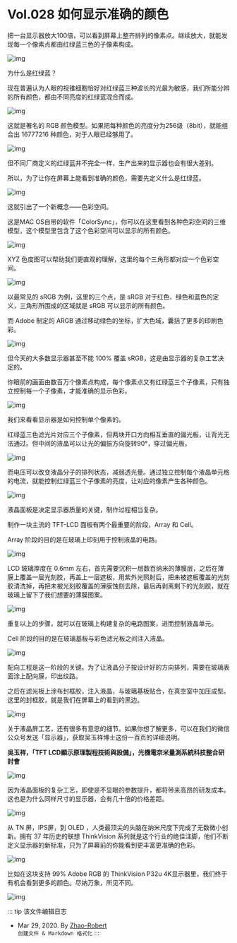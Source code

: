 # Vol.028 如何显示准确的颜色

把一台显示器放大100倍，可以看到屏幕上整齐排列的像素点。继续放大，就能发现每一个像素点都由红绿蓝三色的子像素构成。

![img](https://paperclip.host/static/U6yRaDu1NaYbSu7r6cjkuQmnnyS76cbIciaricsZPNPibibqFvamAkzu12Fel4VkM7sZg8LUmibC1nFjUz5b3SCAIxA.gif)

为什么是红绿蓝？

现在普遍认为人眼的视锥细胞恰好对红绿蓝三种波长的光最为敏感，我们所能分辨的所有颜色，都由不同亮度的红绿蓝混合而成。

![img](https://paperclip.host/static/U6yRaDu1NaYbSu7r6cjkuQmnnyS76cbIwMmrqTXcfWf4Pl93wnJbb3vziaU5Cg5t8814otkolM4vcH1MqeWiasow.gif)

这就是著名的 RGB 颜色模型。如果把每种颜色的亮度分为256级（8bit），就能组合出 16777216 种颜色，对于人眼已经够用了。

![img](https://paperclip.host/static/U6yRaDu1NaYbSu7r6cjkuQmnnyS76cbIuEFtNPbMbDicwibPmiaRA8E08LqhbG8WzR3OY7A1ibia6wADC8yqU09EfbQ.gif)

但不同厂商定义的红绿蓝并不完全一样，生产出来的显示器也会有很大差别。

所以，为了让你在屏幕上能看到准确的颜色，需要先定义什么是红绿蓝。

![img](https://paperclip.host/static/U6yRaDu1NaYbSu7r6cjkuQmnnyS76cbIdfu2nhYZYhfhzgzTFS0JyhwaWox2FhkTnbggyiahtjTp0KEy4HbJvZQ.gif)

这就引出了一个新概念——色彩空间。

这是MAC OS自带的软件「ColorSync」，你可以在这里看到各种色彩空间的三维模型，这个模型里包含了这个色彩空间可以显示的所有颜色。

![img](https://paperclip.host/static/U6yRaDu1NaYbSu7r6cjkuQmnnyS76cbIeicBYeBiaDFRibtZeSjQ3FibEl9LicsvljYydoObrKibTnbToUUSHIehyj1A.gif)

XYZ 色度图可以帮助我们更直观的理解，这里的每个三角形都对应一个色彩空间。

![img](https://paperclip.host/static/U6yRaDu1NaYbSu7r6cjkuQmnnyS76cbITeV44nPqUP1zRfKWk9vhD11L6AnbiclDPj1W9poQegICALib0d13P7Zw.png)

以最常见的 sRGB 为例，这里的三个点，是 sRGB 对于红色、绿色和蓝色的定义，三角形所围成的区域就是 sRGB 可以显示的所有颜色。

而 Adobe 制定的 ARGB 通过移动绿色的坐标，扩大色域，囊括了更多的印刷色彩。

![img](https://paperclip.host/static/U6yRaDu1NaYbSu7r6cjkuQmnnyS76cbIoaO0ftgPgLkvQbJ2iaKwaqnpiakJJtavI27yxBSoCS6x6UVzEuQVGkFA.gif)

但今天的大多数显示器甚至不能 100% 覆盖 sRGB，这是由显示器的复杂工艺决定的。

你眼前的画面由数百万个像素点构成，每个像素点又有红绿蓝三个子像素，只有独立控制每一个子像素，才能准确的显示色彩。

![img](https://paperclip.host/static/U6yRaDu1NaYbSu7r6cjkuQmnnyS76cbIL9BorCsmTbdLUibxuFBTBE450yV5R7Grxic1scMYtsF5JxK0QrHRYGtg.gif)

我们来看看显示器是如何控制单个像素的。

红绿蓝三色滤光片对应三个子像素，但两块开口方向相互垂直的偏光板，让背光无法通过。但中间的液晶可以让光的偏振方向旋转90°，穿过偏光板。

![img](https://paperclip.host/static/U6yRaDu1NaYbSu7r6cjkuQmnnyS76cbIMriaG1N3e2PjRBzwWLqJz0rekrFq3akbo6dgV6zAxTWo9u44LIcpBjA.gif)

而电压可以改变液晶分子的排列状态，减弱透光量。通过独立控制每个液晶单元格的电流，就能控制红绿蓝三个子像素的亮度，让对应的像素产生各种颜色。

![img](https://paperclip.host/static/U6yRaDu1NaYbSu7r6cjkuQmnnyS76cbIcHScqDKYGgNhdLJZTA0vHmvLVpMbIiaZDicAuicv1w1o0mbcEvze6GTuQ.gif)

液晶面板是决定显示器质量的关键，制作过程相当复杂。

制作一块主流的 TFT-LCD 面板有两个最重要的阶段，Array 和 Cell。

Array 阶段的目的是在玻璃上印刻用于控制液晶的电路。

![img](https://paperclip.host/static/U6yRaDu1NaYbSu7r6cjkuQmnnyS76cbIwlzTvU9xxg4sYdtblicLGzmpGb7If6yiaywgw9MxW1m1kv75p1ztCR3A.png)

LCD 玻璃厚度在 0.6mm 左右，首先需要沉积一层数百纳米的薄膜层，之后在薄膜上覆盖一层光刻胶，再盖上一层遮板，用紫外光照射后，把未被遮板覆盖的光刻胶清洗掉，再把未被光刻胶覆盖的薄膜蚀刻去除，最后再剥离剩下的光刻胶，就在玻璃上留下了我们想要的薄膜图案。

![img](https://paperclip.host/static/U6yRaDu1NaYbSu7r6cjkuQmnnyS76cbISCSrZgWONRIXvsSqFc478ocqWD8VV5tWmhMw1icXbyTgjRjicbz1td4g.gif)

重复以上的步骤，就可以在玻璃上构建复杂的电路图案，进而控制液晶单元。

Cell 阶段的目的是在玻璃基板与彩色滤光板之间注入液晶。

![img](https://paperclip.host/static/U6yRaDu1NaYbSu7r6cjkuQmnnyS76cbI3w8qxnw87BwLlW3iav5A1npw7Z6iaayn3L3dBfJtYUyj2BRhMfPWpVpA.png)

配向工程是这一阶段的关键。为了让液晶分子按设计好的方向排列，需要在玻璃表面涂上配向膜，印出纹路。

之后在滤光板上涂布封框胶，注入液晶，与玻璃基板贴合，在真空室中加压成型。这里的封框胶，就是我们在屏幕上的看到的黑边。

![img](https://paperclip.host/static/U6yRaDu1NaYbSu7r6cjkuQmnnyS76cbIZiazeUflGnnl3d222uyKYwXiae14nrsWibyCVKY8IBuLHo4ibYcb1eEbVg.gif)

关于液晶屏工艺，还有很多有意思的细节。如果你想了解更多，可以在我们的微信公众号发送「显示器」，获取吴玉祥博士这份一百页的详细说明。

**吳玉祥，「TFT LCD顯示原理製程技術與設備」，光機電奈米量測系統科技整合研討會**

![img](https://paperclip.host/static/U6yRaDu1NaYbSu7r6cjkuQmnnyS76cbItY6V2XYNg73bLbbUDThiaIxkfreyFXwBkbJM42Y5WBJhxuoax0npmAw.gif)

因为液晶面板的复杂工艺，即使是不显眼的参数提升，都将带来高昂的研发成本。这也是为什么同样尺寸的显示器，会有几十倍的价格差距。

![img](https://paperclip.host/static/U6yRaDu1NaYbSu7r6cjkuQmnnyS76cbINjqpSRwGt72kt3Z4NIDVHJKdibvxhkaU7u3p1hzBBJuyb0W6oBExhQw.gif)

从 TN 屏，IPS屏，到 OLED ，人类最顶尖的头脑在纳米尺度下完成了无数微小创新。拥有 37 年历史的联想 ThinkVision 系列就是这个行业的绝佳注脚，他们不断定义显示器的新标准，只为了屏幕前的你能看到更丰富更准确的色彩。

![img](https://paperclip.host/static/U6yRaDu1NaYbSu7r6cjkuQmnnyS76cbIud8IqBGmTssozabQnLusKAX5Sfgx7DhdOTJdlEDR1N4icty7Yopeecg.gif)

比如在这块支持 99% Adobe RGB 的 ThinkVision P32u 4K显示器里，我们终于有机会看到更多的颜色。尽纳万象，所见不同。

![img](https://paperclip.host/static/U6yRaDu1NaYbSu7r6cjkuQmnnyS76cbIia9h8F1P8uAOq0QjFIjutSlSD7KjvymBfVbrNJqsteCZP0tXrXmrYNw.gif)

::: tip 该文件编辑日志

- Mar 29, 2020. By [Zhao-Robert](https://github.com/Zhao-Robert)  
`创建文件 & Markdown 格式化`
:::
